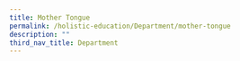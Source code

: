 ```yaml
---
title: Mother Tongue
permalink: /holistic-education/Department/mother-tongue
description: ""
third_nav_title: Department
---
```

